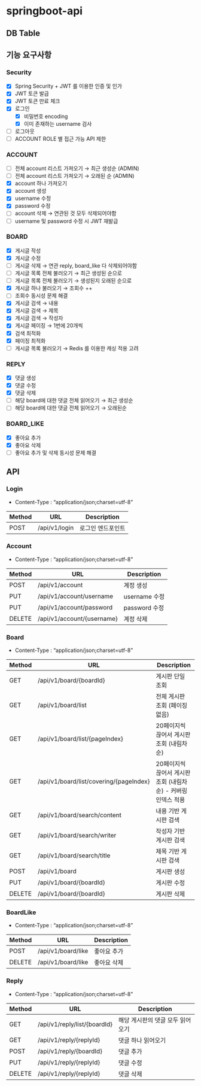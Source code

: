 # springboot-api

## DB Table

## 기능 요구사항
### Security

- [x]  Spring Security + JWT 를 이용한 인증 및 인가
- [x]  JWT 토큰 발급
- [x]  JWT 토큰 만료 체크
- [x]  로그인
    - [x]  비밀번호 encoding
    - [x]  이미 존재하는 username 검사
- [ ]  로그아웃
- [ ]  ACCOUNT ROLE 별 접근 가능 API 제한

### ACCOUNT

- [ ]  전체 account 리스트 가져오기 → 최근 생성순 (ADMIN)
- [ ]  전체 account 리스트 가져오기 → 오래된 순 (ADMIN)
- [x]  account 하나 가져오기
- [x]  account 생성
- [x]  username 수정
- [x]  password 수정
- [ ]  account 삭제 → 연관된 것 모두 삭제되어야함
- [ ]  username 및 password 수정 시 JWT 재발급

### BOARD

- [x]  게시글 작성
- [x]  게시글 수정
- [ ]  게시글 삭제 → 연관 reply, board_like 다 삭제되어야함
- [ ]  게시글 목록 전체 불러오기 → 최근 생성된 순으로
- [ ]  게시글 목록 전체 불러오기 → 생성된지 오래된 순으로
- [x]  게시글 하나 불러오기 → 조회수 ++
- [ ]  조회수 동시성 문제 해결
- [x]  게시글 검색 → 내용
- [x]  게시글 검색 → 제목
- [x]  게시글 검색 → 작성자
- [x]  게시글 페이징 → 1번에 20개씩
- [x]  검색 최적화
- [x]  페이징 최적화
- [ ]  게시글 목록 불러오기 → Redis 를 이용한 캐싱 적용 고려

### REPLY

- [x]  댓글 생성
- [x]  댓글 수정
- [x]  댓글 삭제
- [ ]  해당 board에 대한 댓글 전체 읽어오기 → 최근 생성순
- [ ]  해당 board에 대한 댓글 전체 읽어오기 → 오래된순

### BOARD_LIKE

- [x]  좋아요 추가
- [x]  좋아요 삭제
- [ ]  좋아요 추가 및 삭제 동시성 문제 해결

## API
### Login

- Content-Type : “application/json;charset=utf-8”

| Method | URL | Description |
| --- | --- | --- |
| POST | /api/v1/login | 로그인 엔드포인트 |

### Account

- Content-Type : “application/json;charset=utf-8”

| Method | URL | Description |
| --- | --- | --- |
| POST | /api/v1/account | 계정 생성 |
| PUT | /api/v1/account/username | username 수정 |
| PUT | /api/v1/account/password | password 수정 |
| DELETE | /api/v1/account/{username} | 계정 삭제 |

### Board

- Content-Type : “application/json;charset=utf-8”

| Method | URL | Description |
| --- | --- | --- |
| GET | /api/v1/board/{boardId} | 게시판 단일 조회 |
| GET | /api/v1/board/list | 전체 게시판 조회 (페이징 없음) |
| GET | /api/v1/board/list/{pageIndex} | 20페이지씩 끊어서 게시판 조회 (내림차순) |
| GET | /api/v1/board/list/covering/{pageIndex} | 20페이지씩 끊어서 게시판 조회 (내림차순) - 커버링 인덱스 적용 |
| GET | /api/v1/board/search/content | 내용 기반 게시판 검색 |
| GET | /api/v1/board/search/writer | 작성자 기반 게시판 검색 |
| GET | /api/v1/board/search/title | 제목 기반 게시판 검색 |
| POST | /api/v1/board | 게시판 생성 |
| PUT | /api/v1/board/{boardId} | 게시판 수정 |
| DELETE | /api/v1/board/{boardId} | 게시판 삭제 |

### BoardLike

- Content-Type : “application/json;charset=utf-8”

| Method | URL | Description |
| --- | --- | --- |
| POST | /api/v1/board/like | 좋아요 추가 |
| DELETE | /api/v1/board/like | 좋아요 삭제 |

### Reply

- Content-Type : “application/json;charset=utf-8”

| Method | URL | Description |
| --- | --- | --- |
| GET | /api/v1/reply/list/{boardId} | 해당 게시판의 댓글 모두 읽어오기 |
| GET | /api/v1/reply/{replyId} | 댓글 하나 읽어오기 |
| POST | /api/v1/reply/{boardId} | 댓글 추가 |
| PUT | /api/v1/reply/{replyId} | 댓글 수정 |
| DELETE | /api/v1/reply/{replyId} | 댓글 삭제 |
